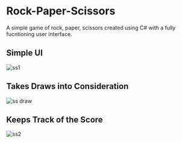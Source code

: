 # Rock-Paper-Scissors
A simple game of rock, paper, scissors created using C# with a fully fucntioning user interface.

## Simple UI
![ss1](https://github.com/SadmanShoumik/Rock-Paper-Scissors/assets/101177954/00af8dc9-cfec-4ef9-9c42-95203608f3db)


## Takes Draws into Consideration
![ss draw](https://github.com/SadmanShoumik/Rock-Paper-Scissors/assets/101177954/7c7f2e6c-229f-47d3-854e-2116f8c64a35)


## Keeps Track of the Score
![ss2](https://github.com/SadmanShoumik/Rock-Paper-Scissors/assets/101177954/1aef2968-939a-42fe-b4b0-862f3ca6c07a)
